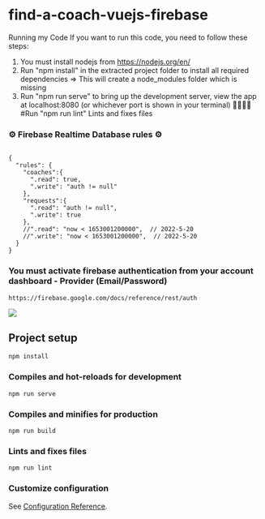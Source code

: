 # find-a-coach-vuejs-firebase
Running my Code If you want to run this code, you need to follow these steps:

1. You must install nodejs from https://nodejs.org/en/
2. Run "npm install" in the extracted project folder to install all required dependencies => This will create a node_modules folder which is missing
3. Run "npm run serve" to bring up the development server, view the app at localhost:8080 (or whichever port is shown in your terminal)
🤞🏼🤞🏼#Run "npm run lint" Lints and fixes files

### ⚙️ Firebase Realtime Database rules ⚙️
```

{
  "rules": {
    "coaches":{
      ".read": true,
      ".write": "auth != null"
    },
    "requests":{
      ".read": "auth != null",
      ".write": true
    },
    //".read": "now < 1653001200000",  // 2022-5-20
    //".write": "now < 1653001200000",  // 2022-5-20
  }
}
```

### You must activate firebase authentication from your account dashboard - Provider (Email/Password)
```
https://firebase.google.com/docs/reference/rest/auth
```

<img src="https://repository-images.githubusercontent.com/482132881/f14d360e-f0b2-4f4d-923f-a652b003d62f"/>


## Project setup
```
npm install
```

### Compiles and hot-reloads for development
```
npm run serve
```

### Compiles and minifies for production
```
npm run build
```

### Lints and fixes files
```
npm run lint
```

### Customize configuration
See [Configuration Reference](https://cli.vuejs.org/config/).

